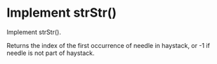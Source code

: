 # Implement strStr() 

Implement strStr().

Returns the index of the first occurrence of needle in haystack, or -1 if needle is not part of haystack.





